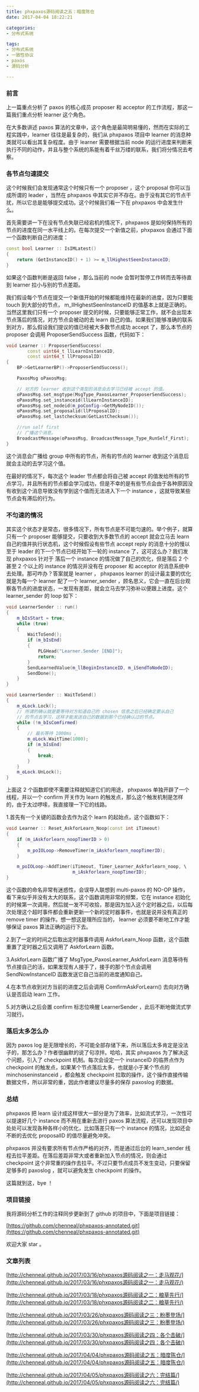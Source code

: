 ```yaml
---
title: phxpaxos源码阅读之五：暗度陈仓
date: 2017-04-04 18:22:21

categories: 
- 分布式系统

tags:
- 分布式系统
- 一致性协议
- paxos
- 源码分析

---
```


### 前言

上一篇重点分析了 paxos 的核心成员 proposer 和 acceptor 的工作流程，那这一篇我们重点分析 learner 这个角色。

在大多数讲述 paxos 算法的文章中，这个角色是最简明易懂的，然而在实际的工程实践中，learner 往往是最复杂的，我们从 phxpaxos 项目中 learner 的消息种类就可以看出其复杂程度。由于 learner 需要根据当前 node 的运行进度来判断来执行不同的动作，并且与整个系统的系能有着千丝万缕的联系，我们将分情况去考察。

<!--more-->

### 各节点匀速提交

这个时候我们会发现通常这个时候只有一个 proposer ，这个 proposal 你可以当成所谓的 leader ，当然在 phxpaxos 中其实它并不存在。由于没有其它的节点干扰，所以它总是能够提交成功。这个时候我们看一下在 phxpaxos 中会发生什么。

首先需要讲一下在没有节点失联已经宕机的情况下，phxpaxos 是如何保持所有的节点的进度在同一水平线上的。在每次提交一个新值之前，phxpaxos 会通过下面一个函数判断自己的进度：

```C++
const bool Learner :: IsIMLatest() 
{
    return (GetInstanceID() + 1) >= m_llHighestSeenInstanceID;
} 
```
如果这个函数判断是返回 false ，那么当前的 node 会暂时暂停工作转而去等待直到 learner 拉小与别的节点差距。

我们假设每个节点在提交一个新值开始的时候都能维持在最新的进度，因为只要能 touch 到大部分的节点， m_llHighestSeenInstanceID 的值基本上就是正确的。当然这里我们只有一个 proposer 提交的时候，只要能够正常工作，就不会出现本节点落后的情况，对方节点会被动的去 learn 自己的值。如果我们能够准确的联系到对方，那么假设我们提议的值已经被大多数节点成功 accept 了，那么本节点的 proposer 会调用 ProposerSendSuccess 函数，代码如下：

```C++
void Learner :: ProposerSendSuccess(
        const uint64_t llLearnInstanceID,
        const uint64_t llProposalID)
{
    BP->GetLearnerBP()->ProposerSendSuccess();

    PaxosMsg oPaxosMsg;

    // 对方的 learner 收到这个类型的消息会去学习已经被 accept 的值。
    oPaxosMsg.set_msgtype(MsgType_PaxosLearner_ProposerSendSuccess);
    oPaxosMsg.set_instanceid(llLearnInstanceID);
    oPaxosMsg.set_nodeid(m_poConfig->GetMyNodeID());
    oPaxosMsg.set_proposalid(llProposalID);
    oPaxosMsg.set_lastchecksum(GetLastChecksum());

    //run self first
    // 广播这个消息。
    BroadcastMessage(oPaxosMsg, BroadcastMessage_Type_RunSelf_First);
}
```

这个消息会广播给 group 中所有的节点，所有的节点的 learner 收到这个消息后就会主动的去学习这个值。

在最好的情况下，每次这个 leader 节点都会将自己被 accept 的值发给所有的节点学习，并且所有的节点都会学习成功，但是不幸的是有些节点会由于各种原因没有收到这个消息导致没有学到这个值而无法进入下一个 instance ，这就导致某些节点会有滞后的行为。 

### 不匀速的情况

其实这个状态才是常态，很多情况下，所有节点是不可能匀速的。举个例子，就算只有一个 proposer 能够提交，只要收到大多数节点的 accept 就会立马去 learn 自己的值并执行状态机，这个时候假设有些节点 accept reply 的消息十分的慢以至于 leader 的下一个节点已经开始下一轮的 instance 了，这可这么办？我们发现 phxpaxos 针对于 落后一个 instance 的情况做了自己的优化，但是落后 2 个甚至 2 个以上的 instance 的情况并没有在 proposer 和 acceptor 的消息系统中去处理。那可咋办？答案就是 learner ， phxpaxos learner 的设计最主要的优化就是为每一个 learner 配了一个 learner_sender ，顾名思义，它会一直在后台观察各节点的进度状态，一发现有差距，就会立马去学习弥补以便跟上进度。这个 learner_sender 的 loop 如下：

```C++
void LearnerSender :: run()
{
    m_bIsStart = true;
    while (true)
    {
        WaitToSend();
        if (m_bIsEnd)
        {
            PLGHead("Learner.Sender [END]");
            return;
        }
        SendLearnedValue(m_llBeginInstanceID, m_iSendToNodeID);
        SendDone();
    }
}

void LearnerSender :: WaitToSend()
{
    m_oLock.Lock();
    // 所谓的确认就是要等待对方知道自己的 chosen 信息之后已经确定要从自己
    // 的节点去学习，这样才能发送自己的数据到那个已经确认过的节点。
    while (!m_bIsComfirmed)
    {
        // 最长等待 1000ms 。
        m_oLock.WaitTime(1000);
        if (m_bIsEnd)
        {
            break;
        }
    }
    m_oLock.UnLock();
}
```

上面这 2 个函数即使不需要注释就知道它们的用途， phxpaxos 单独开辟了一个线程，并以一个 confirm 开关作为 learn 的触发点，那么这个触发机制是怎样的，由于太过啰嗦，我直接理一下它的线路。

1.首先有一个关键的函数会去作为这个 learn 的起始点，这个函数如下：

```C++
void Learner :: Reset_AskforLearn_Noop(const int iTimeout)
{
    if (m_iAskforlearn_noopTimerID > 0)
    {
        m_poIOLoop->RemoveTimer(m_iAskforlearn_noopTimerID);
    }

    m_poIOLoop->AddTimer(iTimeout, Timer_Learner_Askforlearn_noop, \
                         m_iAskforlearn_noopTimerID);
}
```

这个函数的命名非常有迷惑性，会误导人联想到 multi-paxos 的 NO-OP 操作，看下来似乎并没有太大的联系，这个函数调用非常的频繁，它在 instance 初始化的时候第一次调用，然后就一发不可收拾，那是因为加入这个定时器之后，以后每次处理这个超时事件都会重新更新一个新的定时器事件，也就是说并没有真正的 remove timer 的操作。想一想这是理所应当的， learner 必须要不断地工作才能够保证 paxos 算法正确的运行下去。

2.到了一定的时间之后取出定时器事件调用 AskforLearn_Noop 函数，这个函数重置了定时器之后又调用了 AskforLearn 函数。

3.AskforLearn 函数广播了 MsgType_PaxosLearner_AskforLearn 消息等待有节点接自己的活，如果发现有人接手了，接手的那个节点会调用 SendNowInstanceID 函数发送它自己当前的进度通知自己。

4.在本节点收到对方当前的进度之后会调用 ComfirmAskForLearn() 去向对方确认是否启动 learn 工作。

5.对方确认之后会置 confirm 标志位唤醒 LearnerSender ，此后不断地做流式学习就行。

### 落后太多怎么办

因为 paxos log 是无限增长的，不可能全部存储下来，所以落后太多肯定是没法子的，那怎么办？作者很幽默的说了句凉拌。哈哈，其实 phxpaxos 为了解决这个问题，引入了 checkpoint 机制。每次会设定一个 instanceID 的临界点作为 checkpoint 的触发点，如果某个节点落后太多，也就是小于某个节点的 minchoseninstanceid ，都会触发 checkpoint 拉取的操作，这个操作直接传输数据文件，所以非常的重，因此作者建议尽量多的保存 paxoslog 的数据。

### 总结

phxpaxos 把 learn 设计成这样很大一部分是为了效率，比如流式学习，一次性可以提速好几个 instance 而不用在重新去进行 paxos 算法流程，还可以发现项目中处处可以发现各种各样小的优化，比如落差只有一个 instance 的情况，比如还会不断的去优化 proposalID 的值尽量避免冲突。

phxpaxos 并没有要求所有节点作严格的对齐，而是通过后台的 learn_sender 线程去拉平差距。在落后差距非常大或者重新加入节点的情况，则会通过 checkpoint 这个非常重的操作去拉平。不过只要节点成员不发生变动，只要保留足够多的 paxoslog ，就可以避免发生 checkpoint 的操作。

这篇就到这，bye ！

### 项目链接

我将源码分析工作的注释同步更新到了 github 的项目中，下面是项目链接：

[https://github.com/chenneal/phxpaxos-annotated.git](https://github.com/chenneal/phxpaxos-annotated.git)

欢迎大家 star 。

### 文章列表

[http://chenneal.github.io/2017/03/16/phxpaxos源码阅读之一：走马观花/](http://chenneal.github.io/2017/03/16/phxpaxos源码阅读之一：走马观花/)

[http://chenneal.github.io/2017/03/18/phxpaxos源码阅读之二：粮草先行/](http://chenneal.github.io/2017/03/18/phxpaxos源码阅读之二：粮草先行/)

[http://chenneal.github.io/2017/03/26/phxpaxos源码阅读之三：粉墨登场/](http://chenneal.github.io/2017/03/26/phxpaxos源码阅读之三：粉墨登场/)

[http://chenneal.github.io/2017/03/30/phxpaxos源码阅读之四：各个击破/](http://chenneal.github.io/2017/03/30/phxpaxos源码阅读之四：各个击破/)

[http://chenneal.github.io/2017/04/04/phxpaxos源码阅读之五：暗度陈仓/](http://chenneal.github.io/2017/04/04/phxpaxos源码阅读之五：暗度陈仓/)

[http://chenneal.github.io/2017/04/05/phxpaxos源码阅读之六：完结篇/](http://chenneal.github.io/2017/04/05/phxpaxos源码阅读之六：完结篇/)





